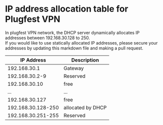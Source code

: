 # IP address allocation table for Plugfest VPN

In plugfest VPN network, the DHCP server dynamically allocates IP addresses between 192.168.30.128 to 250.  
If you would like to use statically allocated IP addresses, please secure your addresses
by updating this markdown file and making a pull request.

| IP Address | Description |
| --- | --- |
|192.168.30.1       | Gateway         |
|192.168.30.2-9     | Reserved        |
|192.168.30.10      | free            |
| ...               | ...             |
|192.168.30.127     | free                  |
|192.168.30.128-250 | allocated by DHCP     |
|192.168.30.251-255 | Reserved        | 
